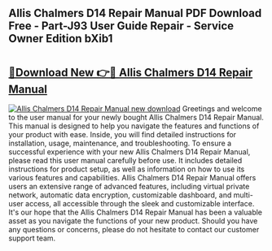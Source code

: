 ## Allis Chalmers D14 Repair Manual PDF Download Free - Part-J93 User Guide Repair - Service Owner Edition bXib1

# <h2><a href="http://bc86439.oget.top/?id=Allis+Chalmers+D14+Repair+Manual">🔗Download New 👉🔴 Allis Chalmers D14 Repair Manual</a></h2>

[![Allis Chalmers D14 Repair Manual new download](https://i.imgur.com/5g1atiW.png)](http://bc86439.oget.top/?id=Allis+Chalmers+D14+Repair+Manual)
Greetings and welcome to the user manual for your newly bought Allis Chalmers D14 Repair Manual. This manual is designed to help you navigate the features and functions of your product with ease. Inside, you will find detailed instructions for installation, usage, maintenance, and troubleshooting. To ensure a successful experience with your new Allis Chalmers D14 Repair Manual, please read this user manual carefully before use. It includes detailed instructions for product setup, as well as information on how to use its various features and capabilities. Allis Chalmers D14 Repair Manual offers users an extensive range of advanced features, including virtual private network, automatic data encryption, customizable dashboard, and multi-user access, all accessible through the sleek and customizable interface. It's our hope that the Allis Chalmers D14 Repair Manual has been a valuable asset as you navigate the functions of your new product. Should you have any questions or concerns, please do not hesitate to contact our customer support team.
